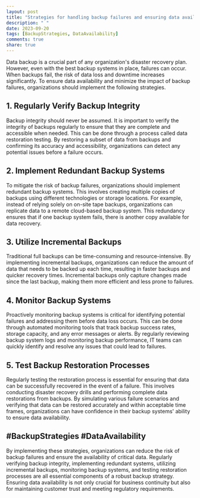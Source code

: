 ```yaml
---
layout: post
title: "Strategies for handling backup failures and ensuring data availability"
description: " "
date: 2023-09-20
tags: [BackupStrategies, DataAvailability]
comments: true
share: true
---
```


Data backup is a crucial part of any organization's disaster recovery plan. However, even with the best backup systems in place, failures can occur. When backups fail, the risk of data loss and downtime increases significantly. To ensure data availability and minimize the impact of backup failures, organizations should implement the following strategies.

## 1. Regularly Verify Backup Integrity

Backup integrity should never be assumed. It is important to verify the integrity of backups regularly to ensure that they are complete and accessible when needed. This can be done through a process called data restoration testing. By restoring a subset of data from backups and confirming its accuracy and accessibility, organizations can detect any potential issues before a failure occurs.

## 2. Implement Redundant Backup Systems

To mitigate the risk of backup failures, organizations should implement redundant backup systems. This involves creating multiple copies of backups using different technologies or storage locations. For example, instead of relying solely on on-site tape backups, organizations can replicate data to a remote cloud-based backup system. This redundancy ensures that if one backup system fails, there is another copy available for data recovery.

## 3. Utilize Incremental Backups

Traditional full backups can be time-consuming and resource-intensive. By implementing incremental backups, organizations can reduce the amount of data that needs to be backed up each time, resulting in faster backups and quicker recovery times. Incremental backups only capture changes made since the last backup, making them more efficient and less prone to failures.

## 4. Monitor Backup Systems

Proactively monitoring backup systems is critical for identifying potential failures and addressing them before data loss occurs. This can be done through automated monitoring tools that track backup success rates, storage capacity, and any error messages or alerts. By regularly reviewing backup system logs and monitoring backup performance, IT teams can quickly identify and resolve any issues that could lead to failures.

## 5. Test Backup Restoration Processes

Regularly testing the restoration process is essential for ensuring that data can be successfully recovered in the event of a failure. This involves conducting disaster recovery drills and performing complete data restorations from backups. By simulating various failure scenarios and verifying that data can be restored accurately and within acceptable time frames, organizations can have confidence in their backup systems' ability to ensure data availability.

## #BackupStrategies #DataAvailability

By implementing these strategies, organizations can reduce the risk of backup failures and ensure the availability of critical data. Regularly verifying backup integrity, implementing redundant systems, utilizing incremental backups, monitoring backup systems, and testing restoration processes are all essential components of a robust backup strategy. Ensuring data availability is not only crucial for business continuity but also for maintaining customer trust and meeting regulatory requirements.